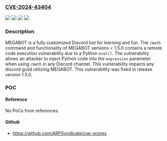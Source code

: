 ### [CVE-2024-43404](https://cve.mitre.org/cgi-bin/cvename.cgi?name=CVE-2024-43404)
![](https://img.shields.io/static/v1?label=Product&message=MEGABOT&color=blue)
![](https://img.shields.io/static/v1?label=Version&message=%3C%201.5.0%20&color=brightgreen)
![](https://img.shields.io/static/v1?label=Version&message=0%20&color=brightgreen)
![](https://img.shields.io/static/v1?label=Vulnerability&message=CWE-95%3A%20Improper%20Neutralization%20of%20Directives%20in%20Dynamically%20Evaluated%20Code%20('Eval%20Injection')&color=brightgreen)

### Description

MEGABOT is a fully customized Discord bot for learning and fun. The `/math` command and functionality of MEGABOT versions < 1.5.0 contains a remote code execution vulnerability due to a Python `eval()`. The vulnerability allows an attacker to inject Python code into the `expression` parameter when using `/math` in any Discord channel. This vulnerability impacts any discord guild utilizing MEGABOT. This vulnerability was fixed in  release version 1.5.0.

### POC

#### Reference
No PoCs from references.

#### Github
- https://github.com/ARPSyndicate/cve-scores

